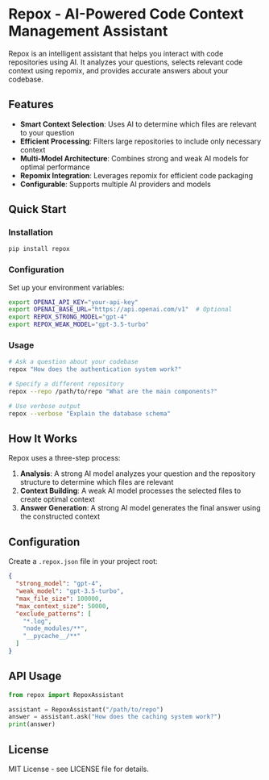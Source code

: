 # Repox - AI-Powered Code Context Management Assistant

Repox is an intelligent assistant that helps you interact with code repositories using AI. It analyzes your questions, selects relevant code context using repomix, and provides accurate answers about your codebase.

## Features

- **Smart Context Selection**: Uses AI to determine which files are relevant to your question
- **Efficient Processing**: Filters large repositories to include only necessary context
- **Multi-Model Architecture**: Combines strong and weak AI models for optimal performance
- **Repomix Integration**: Leverages repomix for efficient code packaging
- **Configurable**: Supports multiple AI providers and models

## Quick Start

### Installation

```bash
pip install repox
```

### Configuration

Set up your environment variables:

```bash
export OPENAI_API_KEY="your-api-key"
export OPENAI_BASE_URL="https://api.openai.com/v1"  # Optional
export REPOX_STRONG_MODEL="gpt-4"
export REPOX_WEAK_MODEL="gpt-3.5-turbo"
```

### Usage

```bash
# Ask a question about your codebase
repox "How does the authentication system work?"

# Specify a different repository
repox --repo /path/to/repo "What are the main components?"

# Use verbose output
repox --verbose "Explain the database schema"
```

## How It Works

Repox uses a three-step process:

1. **Analysis**: A strong AI model analyzes your question and the repository structure to determine which files are relevant
2. **Context Building**: A weak AI model processes the selected files to create optimal context
3. **Answer Generation**: A strong AI model generates the final answer using the constructed context

## Configuration

Create a `.repox.json` file in your project root:

```json
{
  "strong_model": "gpt-4",
  "weak_model": "gpt-3.5-turbo",
  "max_file_size": 100000,
  "max_context_size": 50000,
  "exclude_patterns": [
    "*.log",
    "node_modules/**",
    "__pycache__/**"
  ]
}
```

## API Usage

```python
from repox import RepoxAssistant

assistant = RepoxAssistant("/path/to/repo")
answer = assistant.ask("How does the caching system work?")
print(answer)
```

## License

MIT License - see LICENSE file for details.